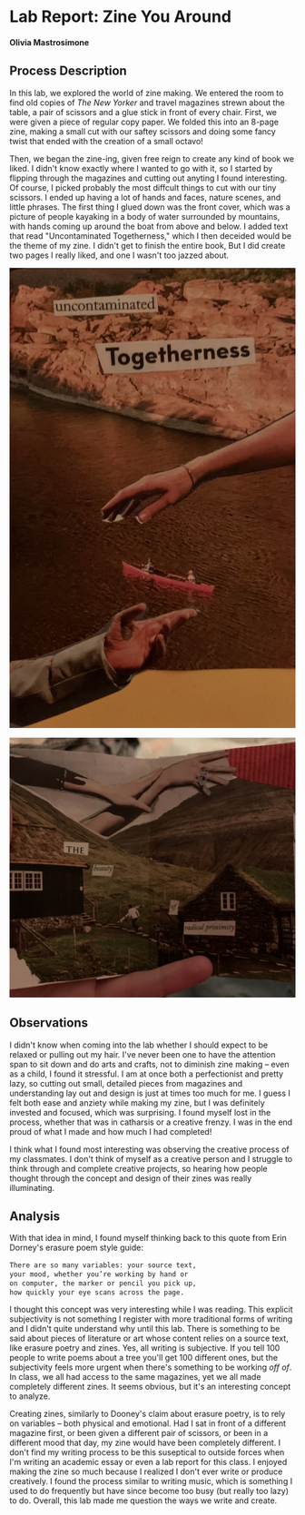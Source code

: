 # Lab Report: Zine You Around 

#### Olivia Mastrosimone

## Process Description 
In this lab, we explored the world of zine making. We entered the room to find old copies of *The New Yorker* and travel magazines strewn about the table, a pair of scissors and a glue stick in front of every chair. First, we were given a piece of regular copy paper. We folded this into an 8-page zine, making a small cut with our saftey scissors and doing some fancy twist that ended with the creation of a small octavo!

Then, we began the zine-ing, given free reign to create any kind of book we liked. I didn't know exactly where I wanted to go with it, so I started by flipping through the magazines and cutting out anyting I found interesting. Of course, I picked probably the most diffcult things to cut with our tiny scissors. I ended up having a lot of hands and faces, nature scenes, and little phrases. The first thing I glued down was the front cover, which was a picture of people kayaking in a body of water surrounded by mountains, with hands coming up around the boat from above and below. I added text that read "Uncontaminated Togetherness," which I then deceided would be the theme of my zine. I didn't get to finish the entire book, But I did create two pages I really liked, and one I wasn't too jazzed about. 

![Uncontaminated Togetherness](/images/ZineCover.JPG)

![The First Pages](/images/RadicalProximity.JPG)

## Observations
I didn't know when coming into the lab whether I should expect to be relaxed or pulling out my hair. I've never been one to have the attention span to sit down and do arts and crafts, not to diminish zine making – even as a child, I found it stressful. I am at once both a perfectionist and pretty lazy, so cutting out small, detailed pieces from magazines and understanding lay out and design is just at times too much for me. I guess I felt both ease and anziety while making my zine, but I was definitely invested and focused, which was surprising. I found myself lost in the process, whether that was in catharsis or a creative frenzy. I was in the end proud of what I made and how much I had completed! 

I think what I found most interesting was observing the creative process of my classmates. I don't think of myself as a creative person and I struggle to think through and complete creative projects, so hearing how people thought through the concept and design of their zines was really illuminating. 

## Analysis
With that idea in mind, I found myself thinking back to this quote from Erin Dorney's erasure poem style guide: 
		
	There are so many variables: your source text, 
	your mood, whether you’re working by hand or 
	on computer, the marker or pencil you pick up, 
	how quickly your eye scans across the page. 

I thought this concept was very interesting while I was reading. This explicit subjectivity is not something I register with more traditional forms of writing and I didn't quite understand why until this lab. There is something to be said about pieces of literature or art whose content relies on a source text, like erasure poetry and zines. Yes, all writing is subjective. If you tell 100 people to write poems about a tree you'll get 100 different ones, but the subjectivity feels more urgent when there's something to be working *off of*. In class, we all had access to the same magazines, yet we all made completely different zines. It seems obvious, but it's an interesting concept to analyze. 

Creating zines, similarly to Dooney's claim about erasure poetry, is to rely on variables – both physical and emotional.  Had I sat in front of a different magazine first, or been given a different pair of scissors, or been in a different mood that day, my zine would have been completely different. I don't find my writing process to be this suseptical to outside forces when I'm writing an academic essay or even a lab report for this class. I enjoyed making the zine so much because I realized I don't ever write or produce creatively. I found the process similar to writing music, which is something I used to do frequently but have since become too busy (but really too lazy) to do. Overall, this lab made me question the ways we write and create. 


